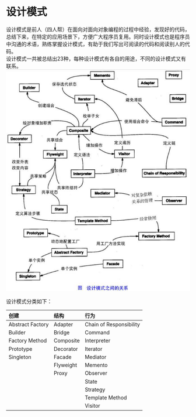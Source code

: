# 设计模式
设计模式是前人（四人帮）在面向对面向对象编程的过程中经验，发现好的代码，总结下来，在特定的应用场景下，方便广大程序员复用。同时设计模式也是程序员中沟通的术语，熟练掌握设计模式，有助于我们写出可阅读的代码和阅读别人的代码。  
设计模式一共被总结出23种，每种设计模式有各自的用途，不同的设计模式又有联系。
![设计模式关系图](res/disign_patterns_01.png)

设计模式分类如下：

| 创建              | 结构            | 行为           |
| :-------------    | :------------- | :------------- |
| Abstract Factory | Adapter | Chain of Responsibility |
| Builder | Bridge | Command |
| Factory Method | Composite | Interpreter |
| Prototype | Decorator | Iterator |
| Singleton | Facade | Mediator |
| | Flyweight | Memento |
| | Proxy | Observer |
| | | State |
| | | Strategy |
| | | Template Method |
| | | Visitor |
